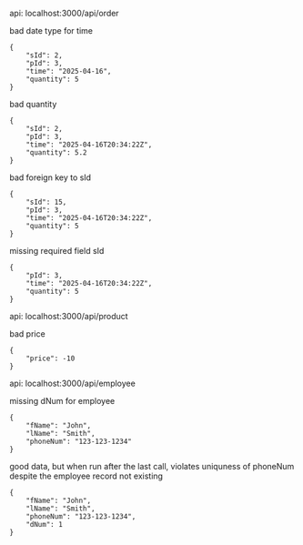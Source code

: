 api: localhost:3000/api/order

bad date type for time

    {
        "sId": 2,
        "pId": 3,
        "time": "2025-04-16",
        "quantity": 5
    }

bad quantity

    {
        "sId": 2,
        "pId": 3,
        "time": "2025-04-16T20:34:22Z",
        "quantity": 5.2
    }

bad foreign key to sId

    {
        "sId": 15,
        "pId": 3,
        "time": "2025-04-16T20:34:22Z",
        "quantity": 5
    }

missing required field sId

    {
        "pId": 3,
        "time": "2025-04-16T20:34:22Z",
        "quantity": 5
    }

api: localhost:3000/api/product

bad price
    
    {
        "price": -10
    }

api: localhost:3000/api/employee

missing dNum for employee

    {
        "fName": "John",
        "lName": "Smith",
        "phoneNum": "123-123-1234"
    }

good data, but when run after the last call, violates uniquness of phoneNum despite the employee record not existing

    {
        "fName": "John",
        "lName": "Smith",
        "phoneNum": "123-123-1234",
        "dNum": 1
    }
